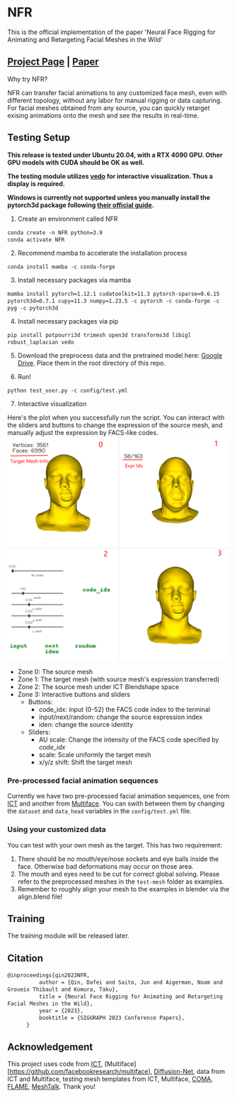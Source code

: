 # NFR

This is the official implementation of the paper 'Neural Face Rigging for Animating and Retargeting Facial Meshes in the Wild'

## [Project Page](https://dafei-qin.github.io/NFR/) | [Paper](https://arxiv.org/abs/2305.08296)

Why try NFR?

NFR can transfer facial animations to any customized face mesh, even with different topology, without any labor for manual rigging or data capturing. For facial meshes obtained from any source, you can quickly retarget exising animations onto the mesh and see the results in real-time.

## Testing Setup

**This release is tested under Ubuntu 20.04, with a RTX 4090 GPU. Other GPU models with CUDA should be OK as well.** 

**The testing module utilizes [vedo](https://vedo.embl.es/) for interactive visualization. Thus a display is required.**

**Windows is currently not supported unless you manually install the pytorch3d package following [their official guide](https://github.com/facebookresearch/pytorch3d/blob/main/INSTALL.md).**

1. Create an environment called NFR
```shell
conda create -n NFR python=3.9
conda activate NFR
```

2. Recommend mamba to accelerate the installation process
```shell
conda install mamba -c conda-forge
```


3. Install necessary packages via mamba
```shell
mamba install pytorch=1.12.1 cudatoolkit=11.3 pytorch-sparse=0.6.15 pytorch3d=0.7.1 cupy=11.3 numpy=1.23.5 -c pytorch -c conda-forge -c pyg -c pytorch3d
```

4. Install necessary packages via pip
```shell
pip install potpourri3d trimesh open3d transforms3d libigl robust_laplacian vedo
```

5. Download the preprocess data and the pretrained model here: [Google Drive](https://drive.google.com/file/d/1cXXeU3AtpoGEVz2mhlWTSG1dEbAtCmD1/view?usp=sharing). Place them in the root directory of this repo.

6. Run!

```shell
python test_user.py -c config/test.yml
```

7. Interactive visualization

Here's the plot when you successfully run the script. You can interact with the sliders and buttons to change the expression of the source mesh, and manually adjust the expression by FACS-like codes.
![](fig/vedo.jpg)

- Zone 0: The source mesh
- Zone 1: The target mesh (with source mesh's expression transferred)
- Zone 2: The source mesh under ICT Blendshape space
- Zone 3: Interactive buttons and sliders
    - Buttons:
        - code_idx: input (0-52) the FACS code index to the terminal
        - input/next/random: change the source expression index
        - iden: change the source identity
    - Sliders:
        - AU scale: Change the intensity of the FACS code specified by *code_idx*
        - scale: Scale uniformly the target mesh
        - x/y/z shift: Shift the target mesh

### Pre-processed facial animation sequences
Currently we have two pre-processed facial animation sequences, one from [ICT](https://github.com/ICT-VGL/ICT-FaceKit) and another from [Multiface](https://github.com/facebookresearch/multiface). You can swith between them by changing the `dataset` and `data_head` variables in the `config/test.yml` file. 

### Using your customized data

You can test with your own mesh as the target. This has two requirement:
1. There should be no mouth/eye/nose sockets and eye balls inside the face. Otherwise bad deformations may occur on those area. 
2. The mouth and eyes need to be cut for correct global solving. Please refer to the preprocessed meshes in the `test-mesh` folder as examples.
3. Remember to roughly align your mesh to the examples in blender via the align.blend file!

## Training

The training module will be released later. 

## Citation


```
@inproceedings{qin2023NFR,
          author = {Qin, Dafei and Saito, Jun and Aigerman, Noam and Groueix Thibault and Komura, Taku},
          title = {Neural Face Rigging for Animating and Retargeting Facial Meshes in the Wild},
          year = {2023},
          booktitle = {SIGGRAPH 2023 Conference Papers},
      }
```

## Acknowledgement

This project uses code from [ICT](https://github.com/ICT-VGL/ICT-FaceKit), [Multiface][https://github.com/facebookresearch/multiface], [Diffusion-Net](https://github.com/nmwsharp/diffusion-net), data from ICT and Multiface, testing mesh templates from ICT, Multiface, [COMA](https://github.com/anuragranj/coma), [FLAME](https://flame.is.tue.mpg.de/), [MeshTalk](https://github.com/facebookresearch/meshtalk). Thank you!